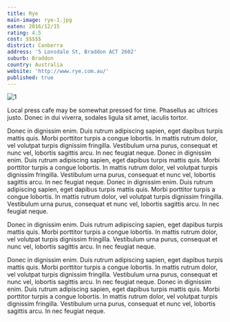 ```yaml
---
title: Rye
main-image: rye-1.jpg
eaten: 2016/12/15
rating: 4.5
cost: $$$$$
district: Canberra
address: '5 Lonsdale St, Braddon ACT 2602'
suburb: Braddon
country: Australia
website: 'http://www.rye.com.au/'
published: true
---
```


<div class="post-image"><img src="{{ site.baseurl }}/assets/img/posts/rye-1.jpg" alt="1"></div>

<p class="caption">Local press cafe may be somewhat pressed for time. Phasellus ac ultrices justo. Donec in dui viverra, sodales ligula sit amet, iaculis tortor.</p>

Donec in dignissim enim. Duis rutrum adipiscing sapien, eget dapibus turpis mattis quis. Morbi porttitor turpis a congue lobortis. In mattis rutrum dolor, vel volutpat turpis dignissim fringilla. Vestibulum urna purus, consequat et nunc vel, lobortis sagittis arcu. In nec feugiat neque. Donec in dignissim enim. Duis rutrum adipiscing sapien, eget dapibus turpis mattis quis. Morbi porttitor turpis a congue lobortis. In mattis rutrum dolor, vel volutpat turpis dignissim fringilla. Vestibulum urna purus, consequat et nunc vel, lobortis sagittis arcu. In nec feugiat neque. Donec in dignissim enim. Duis rutrum adipiscing sapien, eget dapibus turpis mattis quis. Morbi porttitor turpis a congue lobortis. In mattis rutrum dolor, vel volutpat turpis dignissim fringilla. Vestibulum urna purus, consequat et nunc vel, lobortis sagittis arcu. In nec feugiat neque.

Donec in dignissim enim. Duis rutrum adipiscing sapien, eget dapibus turpis mattis quis. Morbi porttitor turpis a congue lobortis. In mattis rutrum dolor, vel volutpat turpis dignissim fringilla. Vestibulum urna purus, consequat et nunc vel, lobortis sagittis arcu. In nec feugiat neque.

Donec in dignissim enim. Duis rutrum adipiscing sapien, eget dapibus turpis mattis quis. Morbi porttitor turpis a congue lobortis. In mattis rutrum dolor, vel volutpat turpis dignissim fringilla. Vestibulum urna purus, consequat et nunc vel, lobortis sagittis arcu. In nec feugiat neque.
Donec in dignissim enim. Duis rutrum adipiscing sapien, eget dapibus turpis mattis quis. Morbi porttitor turpis a congue lobortis. In mattis rutrum dolor, vel volutpat turpis dignissim fringilla. Vestibulum urna purus, consequat et nunc vel, lobortis sagittis arcu. In nec feugiat neque.
